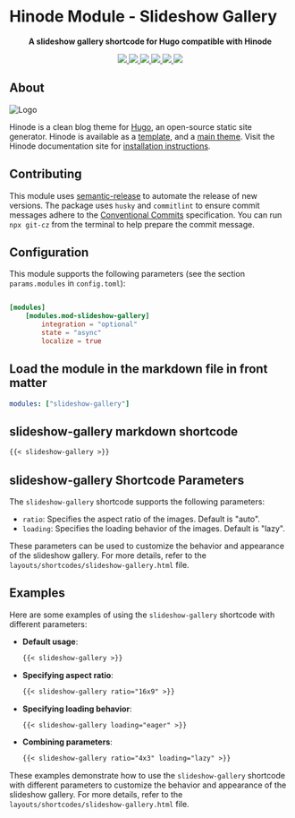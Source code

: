 # Hinode Module - Slideshow Gallery

<!-- Tagline -->
<p align="center">
    <b>A slideshow gallery shortcode for Hugo compatible with Hinode</b>
    <br />
</p>

<!-- Badges -->
<p align="center">
    <a href="https://gohugo.io" alt="Hugo website">
        <img src="https://img.shields.io/badge/generator-hugo-brightgreen">
    </a>
    <a href="https://gethinode.com" alt="Hinode theme">
        <img src="https://img.shields.io/badge/theme-hinode-blue">
    </a>
    <a href="https://github.com/gethinode/mod-template/commits/main" alt="Last commit">
        <img src="https://img.shields.io/github/last-commit/gethinode/mod-template.svg">
    </a>
    <a href="https://github.com/gethinode/mod-template/issues" alt="Issues">
        <img src="https://img.shields.io/github/issues/gethinode/mod-template.svg">
    </a>
    <a href="https://github.com/gethinode/mod-template/pulls" alt="Pulls">
        <img src="https://img.shields.io/github/issues-pr-raw/gethinode/mod-template.svg">
    </a>
    <a href="https://github.com/gethinode/mod-template/blob/main/LICENSE" alt="License">
        <img src="https://img.shields.io/github/license/gethinode/mod-template">
    </a>
</p>

## About

![Logo](https://raw.githubusercontent.com/gethinode/hinode/main/static/img/logo.png)

Hinode is a clean blog theme for [Hugo][hugo], an open-source static site generator. Hinode is available as a [template][repository_template], and a [main theme][repository]. <!-- This repository maintains a Hugo module to add [module][module] to a Hinode site. --> Visit the Hinode documentation site for [installation instructions][hinode_docs].

## Contributing

This module uses [semantic-release][semantic-release] to automate the release of new versions. The package uses `husky` and `commitlint` to ensure commit messages adhere to the [Conventional Commits][conventionalcommits] specification. You can run `npx git-cz` from the terminal to help prepare the commit message.

## Configuration

This module supports the following parameters (see the section `params.modules` in `config.toml`):

```toml

[modules]
    [modules.mod-slideshow-gallery]
        integration = "optional"
        state = "async"
        localize = true
```

## Load the module in the markdown file in front matter

```yaml
modules: ["slideshow-gallery"]
```

## slideshow-gallery markdown shortcode

```markdown
{{< slideshow-gallery >}}
```

## slideshow-gallery Shortcode Parameters

The `slideshow-gallery` shortcode supports the following parameters:

* `ratio`: Specifies the aspect ratio of the images. Default is "auto".
* `loading`: Specifies the loading behavior of the images. Default is "lazy".

These parameters can be used to customize the behavior and appearance of the slideshow gallery. For more details, refer to the `layouts/shortcodes/slideshow-gallery.html` file.

## Examples

Here are some examples of using the `slideshow-gallery` shortcode with different parameters:

* **Default usage**:
  ```markdown
  {{< slideshow-gallery >}}
  ```

* **Specifying aspect ratio**:
  ```markdown
  {{< slideshow-gallery ratio="16x9" >}}
  ```

* **Specifying loading behavior**:
  ```markdown
  {{< slideshow-gallery loading="eager" >}}
  ```

* **Combining parameters**:
  ```markdown
  {{< slideshow-gallery ratio="4x3" loading="lazy" >}}
  ```

These examples demonstrate how to use the `slideshow-gallery` shortcode with different parameters to customize the behavior and appearance of the slideshow gallery. For more details, refer to the `layouts/shortcodes/slideshow-gallery.html` file.

<!-- MARKDOWN LINKS -->
[hugo]: https://gohugo.io
[hinode_docs]: https://gethinode.com
<!-- [module]: https://example.com -->
[repository]: https://github.com/gethinode/hinode.git
[repository_template]: https://github.com/gethinode/template.git
[conventionalcommits]: https://www.conventionalcommits.org
[husky]: https://typicode.github.io/husky/
[semantic-release]: https://semantic-release.gitbook.io/
